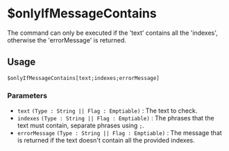 # $onlyIfMessageContains
The command can only be executed if the 'text' contains all the 'indexes', otherwise the 'errorMessage' is returned.

## Usage
```
$onlyIfMessageContains[text;indexes;errorMessage]
```

### Parameters 
- `text` `(Type : String || Flag : Emptiable)` : The text to check.
- `indexes` `(Type : String || Flag : Emptiable)` : The phrases that the text must contain, separate phrases using `;`.
- `errorMessage` `(Type : String || Flag : Emptiable)` : The message that is returned if the text doesn't contain all the provided indexes.
